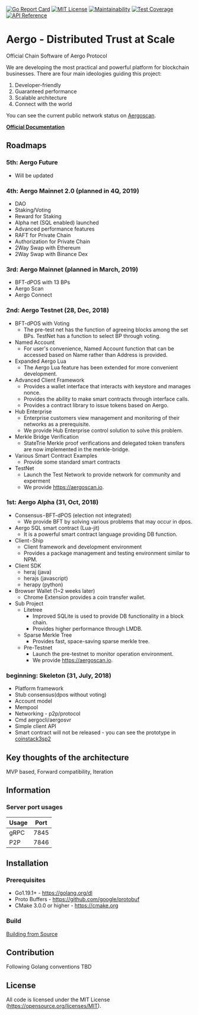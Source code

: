 [![Go Report Card](https://goreportcard.com/badge/github.com/aergoio/aergo)](https://goreportcard.com/report/github.com/aergoio/aergo)
[![MIT License](https://img.shields.io/badge/license-MIT-blue.svg)](https://opensource.org/licenses/MIT)
[![Maintainability](https://api.codeclimate.com/v1/badges/8ae0a363155bd9e8bccb/maintainability)](https://codeclimate.com/github/aergoio/aergo/maintainability)
[![Test Coverage](https://api.codeclimate.com/v1/badges/8ae0a363155bd9e8bccb/test_coverage)](https://codeclimate.com/github/aergoio/aergo/test_coverage)
[![API Reference](https://godoc.org/github.com/aergoio/aergo?status.svg)](https://godoc.org/github.com/aergoio/aergo)

# Aergo - Distributed Trust at Scale

Official Chain Software of Aergo Protocol

We are developing the most practical and powerful platform for blockchain businesses.
There are four main ideologies guiding this project:

1. Developer-friendly
2. Guaranteed performance
3. Scalable architecture
4. Connect with the world

You can see the current public network status on [Aergoscan](https://aergoscan.io).

**[Official Documentation](http://docs.aergo.io)**

## Roadmaps

### 5th: Aergo Future
* Will be updated

### 4th: Aergo Mainnet 2.0 (planned in 4Q, 2019)
* DAO
* Staking/Voting
* Reward for Staking
* Alpha net (SQL enabled) launched
* Advanced performance features
* RAFT for Private Chain
* Authorization for Private Chain
* 2Way Swap with Ethereum
* 2Way Swap with Binance Dex

### 3rd: Aergo Mainnet (planned in March, 2019)
* BFT-dPOS with 13 BPs
* Aergo Scan
* Aergo Connect

### 2nd: Aergo Testnet (28, Dec, 2018)
* BFT-dPOS with Voting
  * The pre-test net has the function of agreeing blocks among the set BPs. TestNet has a function to select BP through voting.
* Named Account
  * For user's convenience, Named Account function that can be accessed based on Name rather than Address is provided.
* Expanded Aergo Lua
  * The Aergo Lua feature has been extended for more convenient development.
* Advanced Client Framework
  * Provides a wallet interface that interacts with keystore and manages nonce.
  * Provides the ability to make smart contracts through interface calls.
  * Provides a contract library to issue tokens based on Aergo.
* Hub Enterprise
  * Enterprise customers view management and monitoring of their networks as a prerequisite.
  * We provide Hub Enterprise control solution to solve this problem.
* Merkle Bridge Verification
  * StateTrie Merkle proof verifications and delegated token transfers are now implemented in the merkle-bridge.
* Various Smart Contract Examples
  * Provide some standard smart contracts
* TestNet
  * Launch the Test Network to provide network for community and experment
  * We provide https://aergoscan.io.

### 1st: Aergo Alpha (31, Oct, 2018)
* Consensus - BFT-dPOS (election not integrated)
  * We provide BFT by solving various problems that may occur in dpos.
* Aergo SQL smart contract (Lua-jit)
  * It is a powerful smart contract language providing DB function.
* Client - Ship
  * Client framework and development environment
  * Provides a package management and testing environment similar to NPM.
* Client SDK
  * heraj (java)
  * herajs (javascript)
  * herapy (python)
* Browser Wallet (1~2 weeks later)
  * Chrome Extension provides a coin transfer wallet.
* Sub Project
  * Litetree
    * Improved SQLite is used to provide DB functionality in a block chain.
    * Provides higher performance through LMDB.
  * Sparse Merkle Tree
    * Provides fast, space-saving sparse merkle tree.
  * Pre-Testnet
    * Launch the pre-testnet to monitor operation environment.
    * We provide https://aergoscan.io.

### beginning: Skeleton (31, July, 2018)
* Platform framework
* Stub consensus(dpos without voting)
* Account model
* Mempool
* Networking - p2p/protocol
* Cmd aergocli/aergosvr
* Simple client API
* Smart contract will not be released - you can see the prototype in [coinstack3sp2](https://github.com/coinstack/coinstackd)

## Key thoughts of the architecture

MVP based, Forward compatibility, Iteration

## Information

### Server port usages

| Usage | Port |
|-------|------|
|  gRPC | 7845 |
|  P2P  | 7846 |

## Installation

### Prerequisites

* Go1.19.1+ - https://golang.org/dl
* Proto Buffers - https://github.com/google/protobuf
* CMake 3.0.0 or higher - https://cmake.org

### Build

[Building from Source](https://docs.aergo.io/en/latest/contribution/building-from-source.html)

## Contribution

Following Golang conventions
TBD

## License

All code is licensed under the MIT License (https://opensource.org/licenses/MIT).
